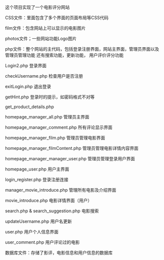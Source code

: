 这个项目实现了一个电影评分网站

CSS文件：里面包含了多个界面的页面布局等CSS代码

film文件：包含网站上可以显示的电影图片

photos文件；一些网站功能Logo图片

php文件：整个网站的主代码，包括登录注册界面，网站主界面，管理员界面以及管理员管理功能 还有搜索功能，更新功能， 用户评价评分功能

Login2.php 登录界面

checkUsername.php 检查用户是否注册

exitLogin.php 退出登录

getHint.php 登录时的提示，如密码格式不对等

get_product_details.php 

homepage_manager_all.php 管理员主界面

homepage_manager_comment.php 所有评论显示界面

homepage_manager_film.php 管理员管理电影界面

homepage_manager_filmContent.php 管理员管理电影详情内容界面

homepage_manager_manager_user.php 管理员管理登录用户界面

homepage_user.php 用户主界面

login_register.php 登录注册连接

manager_movie_introduce.php 管理所有电影及介绍界面

movie_introduce.php 电影详情界面（用户）

search.php & search_suggestion.php 电影搜索

updateUsername.php 用户名更新

user.php 用户个人信息界面

user_comment.php 用户评论过的电影

数据库文件：存储了影评，电影信息和用户信息的数据库

